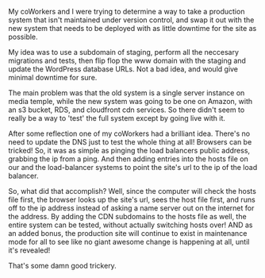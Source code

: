 My coWorkers and I were trying to determine a way to take a production
system that isn't maintained under version control, and swap it out with
the new system that needs to be deployed with as little downtime for the
site as possible.

My idea was to use a subdomain of staging, perform all the neccesary 
migrations and tests, then flip flop the www domain with the staging
and update the WordPress database URLs. Not a bad idea, and would
give minimal downtime for sure. 

The main problem was that the old system is a single server instance on
media temple, while the new system was going to be one on Amazon, with
an s3 bucket, RDS, and cloudfront cdn services. So there didn't seem to
really be a way to 'test' the full system except by going live with it.

After some reflection one of my coWorkers had a brilliant idea. There's
no need to update the DNS just to test the whole thing at all! Browsers
can be tricked! So, it was as simple as pinging the load balancers public
address, grabbing the ip from a ping. And then adding entries into the 
hosts file on our and the load-balancer systems to point the site's url
to the ip of the load balancer. 

So, what did that accomplish? Well, since the computer will check the 
hosts file first, the browser looks up the site's url, sees the host file
first, and runs off to the ip address instead of asking a name server
out on the internet for the address. By adding the CDN subdomains to the
hosts file as well, the entire system can be tested, without actually
switching hosts over! AND as an added bonus, the production site will
continue to exist in maintenance mode for all to see like no giant awesome
change is happening at all, until it's revealed!

That's some damn good trickery.
